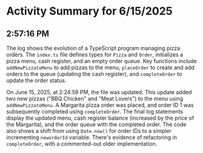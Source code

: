 # Activity Summary for 6/15/2025

## 2:57:16 PM
The log shows the evolution of a TypeScript program managing pizza orders.  The `index.ts` file defines types for `Pizza` and `Order`,  initializes a pizza menu, cash register, and an empty order queue.  Key functions include `addNewPizzatoMenu` to add pizzas to the menu, `placeOrder` to create and add orders to the queue (updating the cash register), and `completeOrder` to update the order status.

On June 15, 2025, at 2:24:59 PM, the file was updated.  This update added two new pizzas ("BBQ Chicken" and "Meat Lovers") to the menu using `addNewPizzatoMenu`. A Margarita pizza order was placed, and order ID 1 was subsequently completed using `completeOrder`. The final log statements display the updated menu, cash register balance (increased by the price of the Margarita), and the order queue with the completed order.  The code also shows a shift from using `Date.now()` for order IDs to a simpler incrementing `neworderId` variable.  There's evidence of refactoring in `completeOrder`, with a commented-out older implementation.

